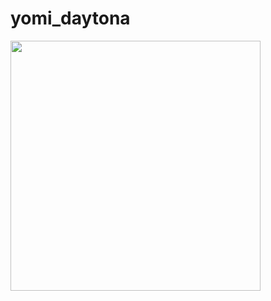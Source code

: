 # yomi_daytona
<p>
  <img src="https://api.vaunt.dev/v1/github/entities/USERNAME/achievements?format=svg&limit=3" width="400" />
</p>
